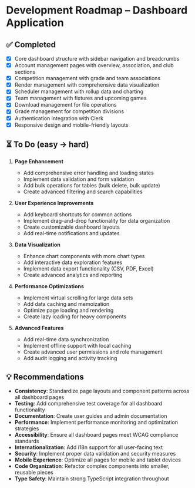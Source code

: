 # Development Roadmap – Dashboard Application

## ✅ Completed

- [x] Core dashboard structure with sidebar navigation and breadcrumbs
- [x] Account management pages with overview, association, and club sections
- [x] Competition management with grade and team associations
- [x] Render management with comprehensive data visualization
- [x] Scheduler management with rollup data and charting
- [x] Team management with fixtures and upcoming games
- [x] Download management for file operations
- [x] Grade management for competition divisions
- [x] Authentication integration with Clerk
- [x] Responsive design and mobile-friendly layouts

## ⏳ To Do (easy → hard)

1. **Page Enhancement**

   - Add comprehensive error handling and loading states
   - Implement data validation and form validation
   - Add bulk operations for tables (bulk delete, bulk update)
   - Create advanced filtering and search capabilities

2. **User Experience Improvements**

   - Add keyboard shortcuts for common actions
   - Implement drag-and-drop functionality for data organization
   - Create customizable dashboard layouts
   - Add real-time notifications and updates

3. **Data Visualization**

   - Enhance chart components with more chart types
   - Add interactive data exploration features
   - Implement data export functionality (CSV, PDF, Excel)
   - Create advanced analytics and reporting

4. **Performance Optimizations**

   - Implement virtual scrolling for large data sets
   - Add data caching and memoization
   - Optimize page loading and rendering
   - Create lazy loading for heavy components

5. **Advanced Features**
   - Add real-time data synchronization
   - Implement offline support with local caching
   - Create advanced user permissions and role management
   - Add audit logging and activity tracking

## 💡 Recommendations

- **Consistency**: Standardize page layouts and component patterns across all dashboard pages
- **Testing**: Add comprehensive test coverage for all dashboard functionality
- **Documentation**: Create user guides and admin documentation
- **Performance**: Implement performance monitoring and optimization strategies
- **Accessibility**: Ensure all dashboard pages meet WCAG compliance standards
- **Internationalization**: Add i18n support for all user-facing text
- **Security**: Implement proper data validation and security measures
- **Mobile Experience**: Optimize all pages for mobile and tablet devices
- **Code Organization**: Refactor complex components into smaller, reusable pieces
- **Type Safety**: Maintain strong TypeScript integration throughout
